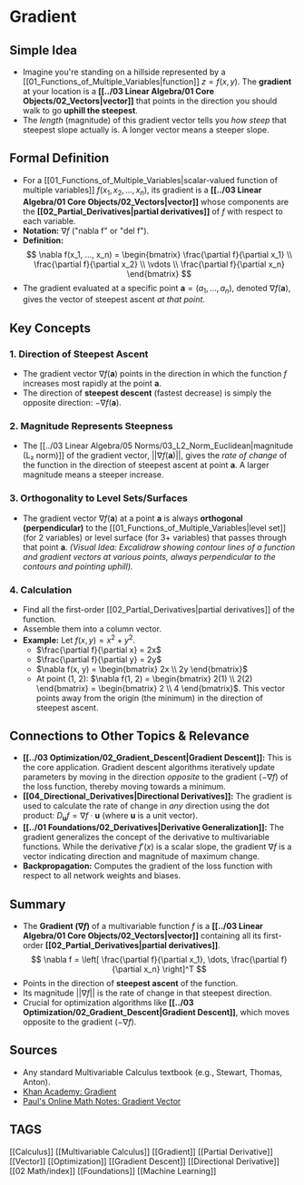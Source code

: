 # Gradient

## Simple Idea
*   Imagine you're standing on a hillside represented by a [[01_Functions_of_Multiple_Variables|function]] $z = f(x, y)$. The **gradient** at your location is a **[[../03 Linear Algebra/01 Core Objects/02_Vectors|vector]]** that points in the direction you should walk to go **uphill the steepest**.
*   The *length* (magnitude) of this gradient vector tells you *how steep* that steepest slope actually is. A longer vector means a steeper slope.

## Formal Definition
*   For a [[01_Functions_of_Multiple_Variables|scalar-valued function of multiple variables]] $f(x_1, x_2, ..., x_n)$, its gradient is a **[[../03 Linear Algebra/01 Core Objects/02_Vectors|vector]]** whose components are the **[[02_Partial_Derivatives|partial derivatives]]** of $f$ with respect to each variable.
*   **Notation:** $\nabla f$ ("nabla f" or "del f").
*   **Definition:**
    $$ \nabla f(x_1, ..., x_n) = \begin{bmatrix} \frac{\partial f}{\partial x_1} \\ \frac{\partial f}{\partial x_2} \\ \vdots \\ \frac{\partial f}{\partial x_n} \end{bmatrix} $$
*   The gradient evaluated at a specific point $\mathbf{a} = (a_1, ..., a_n)$, denoted $\nabla f(\mathbf{a})$, gives the vector of steepest ascent *at that point*.

## Key Concepts

### 1. Direction of Steepest Ascent
*   The gradient vector $\nabla f(\mathbf{a})$ points in the direction in which the function $f$ increases most rapidly at the point $\mathbf{a}$.
*   The direction of **steepest descent** (fastest decrease) is simply the opposite direction: $-\nabla f(\mathbf{a})$.

### 2. Magnitude Represents Steepness
*   The [[../03 Linear Algebra/05 Norms/03_L2_Norm_Euclidean|magnitude (L₂ norm)]] of the gradient vector, $||\nabla f(\mathbf{a})||$, gives the *rate of change* of the function in the direction of steepest ascent at point $\mathbf{a}$. A larger magnitude means a steeper increase.

### 3. Orthogonality to Level Sets/Surfaces
*   The gradient vector $\nabla f(\mathbf{a})$ at a point $\mathbf{a}$ is always **orthogonal (perpendicular)** to the [[01_Functions_of_Multiple_Variables|level set]] (for 2 variables) or level surface (for 3+ variables) that passes through that point $\mathbf{a}$.
    *(Visual Idea: Excalidraw showing contour lines of a function and gradient vectors at various points, always perpendicular to the contours and pointing uphill).*

### 4. Calculation
*   Find all the first-order [[02_Partial_Derivatives|partial derivatives]] of the function.
*   Assemble them into a column vector.
*   **Example:** Let $f(x, y) = x^2 + y^2$.
    *   $\frac{\partial f}{\partial x} = 2x$
    *   $\frac{\partial f}{\partial y} = 2y$
    *   $\nabla f(x, y) = \begin{bmatrix} 2x \\ 2y \end{bmatrix}$
    *   At point (1, 2): $\nabla f(1, 2) = \begin{bmatrix} 2(1) \\ 2(2) \end{bmatrix} = \begin{bmatrix} 2 \\ 4 \end{bmatrix}$. This vector points away from the origin (the minimum) in the direction of steepest ascent.

## Connections to Other Topics & Relevance
*   **[[../03 Optimization/02_Gradient_Descent|Gradient Descent]]:** This is the core application. Gradient descent algorithms iteratively update parameters by moving in the direction *opposite* to the gradient ($-\nabla f$) of the loss function, thereby moving towards a minimum.
*   **[[04_Directional_Derivatives|Directional Derivatives]]:** The gradient is used to calculate the rate of change in *any* direction using the dot product: $D_{\mathbf{u}}f = \nabla f \cdot \mathbf{u}$ (where $\mathbf{u}$ is a unit vector).
*   **[[../01 Foundations/02_Derivatives|Derivative Generalization]]:** The gradient generalizes the concept of the derivative to multivariable functions. While the derivative $f'(x)$ is a scalar slope, the gradient $\nabla f$ is a vector indicating direction and magnitude of maximum change.
*   **Backpropagation:** Computes the gradient of the loss function with respect to all network weights and biases.

## Summary
*   The **Gradient ($\nabla f$)** of a multivariable function $f$ is a **[[../03 Linear Algebra/01 Core Objects/02_Vectors|vector]]** containing all its first-order **[[02_Partial_Derivatives|partial derivatives]]**.
    $$ \nabla f = \left[ \frac{\partial f}{\partial x_1}, \dots, \frac{\partial f}{\partial x_n} \right]^T $$
*   Points in the direction of **steepest ascent** of the function.
*   Its magnitude $||\nabla f||$ is the rate of change in that steepest direction.
*   Crucial for optimization algorithms like **[[../03 Optimization/02_Gradient_Descent|Gradient Descent]]**, which moves opposite to the gradient ($-\nabla f$).

## Sources
*   Any standard Multivariable Calculus textbook (e.g., Stewart, Thomas, Anton).
*   [Khan Academy: Gradient](https://www.khanacademy.org/math/multivariable-calculus/multivariable-derivatives/gradient-and-directional-derivatives/v/gradient)
*   [Paul's Online Math Notes: Gradient Vector](https://tutorial.math.lamar.edu/Classes/CalcIII/GradientVector.aspx)

## TAGS
[[Calculus]] [[Multivariable Calculus]] [[Gradient]] [[Partial Derivative]] [[Vector]] [[Optimization]] [[Gradient Descent]] [[Directional Derivative]] [[02 Math/index]] [[Foundations]] [[Machine Learning]]